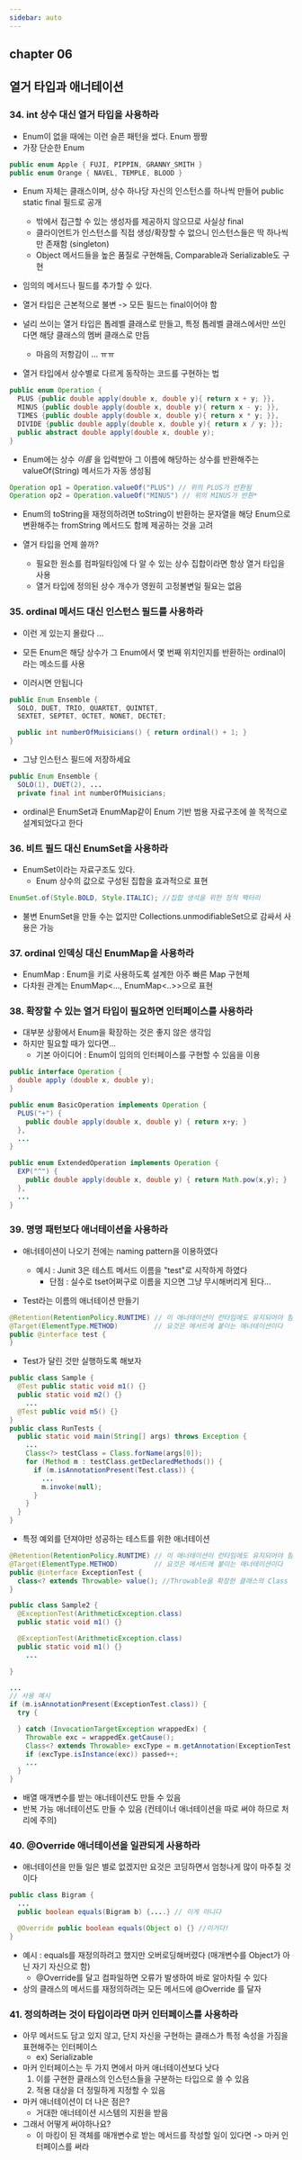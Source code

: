 ```yaml
---
sidebar: auto
---
```


## chapter 06  
## 열거 타입과 애너테이션   

### 34. int 상수 대신 열거 타입을 사용하라   
- Enum이 없을 때에는 이런 슬픈 패턴을 썼다. Enum 짱짱
- 가장 단순한 Enum  
```java
public enum Apple { FUJI, PIPPIN, GRANNY_SMITH }
public enum Orange { NAVEL, TEMPLE, BLOOD }
```
- Enum 자체는 클래스이며, 상수 하나당 자신의 인스턴스를 하나씩 만들어 public static final 필드로 공개
  - 밖에서 접근할 수 있는 생성자를 제공하지 않으므로 사실상 final
  - 클라이언트가 인스턴스를 직접 생성/확장할 수 없으니 인스턴스들은 딱 하나씩만 존재함 (singleton)
  - Object 메서드들을 높은 품질로 구현해둠, Comparable과 Serializable도 구현  
- 임의의 메서드나 필드를 추가할 수 있다.    
- 열거 타입은 근본적으로 불변 -> 모든 필드는 final이어야 함  

- 널리 쓰이는 열거 타입은 톱레벨 클래스로 만들고, 특정 톱레벨 클래스에서만 쓰인다면 해당 클래스의 멤버 클래스로 만듬
  - 마음의 저항감이 ... ㅠㅠ

- 열거 타입에서 상수별로 다르게 동작하는 코드를 구현하는 법
```java
public enum Operation {
  PLUS {public double apply(double x, double y){ return x + y; }},
  MINUS {public double apply(double x, double y){ return x - y; }},
  TIMES {public double apply(double x, double y){ return x * y; }},
  DIVIDE {public double apply(double x, double y){ return x / y; }};
  public abstract double apply(double x, double y);
}
```  

- Enum에는 상수 *이름* 을 입력받아 그 이름에 해당하는 상수를 반환해주는 valueOf(String) 메서드가 자동 생성됨  

```java
Operation op1 = Operation.valueOf("PLUS") // 위의 PLUS가 반환됨
Operation op2 = Operation.valueOf("MINUS") // 위의 MINUS가 반환*
```
- Enum의 toString을 재정의하려면 toString이 반환하는 문자열을 해당 Enum으로 변환해주는 fromString 메서드도 함께 제공하는 것을 고려

- 열거 타입을 언제 쓸까?  
  - 필요한 원소를 컴파일타임에 다 알 수 있는 상수 집합이라면 항상 열거 타입을 사용  
  - 열거 타입에 정의된 상수 개수가 영원히 고정불변일 필요는 없음  

### 35. ordinal 메서드 대신 인스턴스 필드를 사용하라  
- 이런 게 있는지 몰랐다 ...
- 모든 Enum은 해당 상수가 그 Enum에서 몇 번째 위치인지를 반환하는 ordinal이라는 메소드를 사용

- 이러시면 안됩니다  
```java
public Enum Ensemble {
  SOLO, DUET, TRIO, QUARTET, QUINTET,
  SEXTET, SEPTET, OCTET, NONET, DECTET;

  public int numberOfMuisicians() { return ordinal() + 1; }
}
```
- 그냥 인스턴스 필드에 저장하세요
```java
public Enum Ensemble {
  SOLO(1), DUET(2), ...
  private final int numberOfMuisicians;
```

- ordinal은 EnumSet과 EnumMap같이 Enum 기반 범용 자료구조에 쓸 목적으로 설계되었다고 한다  


### 36. 비트 필드 대신 EnumSet을 사용하라   
- EnumSet이라는 자료구조도 있다.
  - Enum 상수의 값으로 구성된 집합을 효과적으로 표현
```java
EnumSet.of(Style.BOLD, Style.ITALIC); //집합 생석을 위한 정적 팩터리
```
- 불변 EnumSet을 만들 수는 없지만 Collections.unmodifiableSet으로 감싸서 사용은 가능  


### 37. ordinal 인덱싱 대신 EnumMap을 사용하라  
- EnumMap : Enum을 키로 사용하도록 설계한 아주 빠른 Map 구현체  
- 다차원 관계는 EnumMap<..., EnumMap<..>>으로 표현  


### 38. 확장할 수 있는 열거 타입이 필요하면 인터페이스를 사용하라  
- 대부분 상황에서 Enum을 확장하는 것은 좋지 않은 생각임
- 하지만 필요할 때가 있다면...
  - 기본 아이디어 : Enum이 임의의 인터페이스를 구현할 수 있음을 이용  
```java
public interface Operation {
  double apply (double x, double y);
}

public enum BasicOperation implements Operation {
  PLUS("+") {
    public double apply(double x, double y) { return x+y; }
  },
  ...
}

public enum ExtendedOperation implements Operation {
  EXP("^") {
    public double apply(double x, double y) { return Math.pow(x,y); }
  },
  ...
}
```  

### 39. 명명 패턴보다 애너테이션을 사용하라  
- 애너테이션이 나오기 전에는 naming pattern을 이용하였다
  - 예시 : Junit 3은 테스트 메서드 이름을 "test"로 시작하게 하였다
    - 단점 : 실수로 tset어쩌구로 이름을 지으면 그냥 무시해버리게 된다...

- Test라는 이름의 애너테이션 만들기  
```java  
@Retention(RetentionPolicy.RUNTIME) // 이 애너태이션이 런타임에도 유지되어야 함
@Target(ElementType.METHOD)         // 요것은 메서드에 붙이는 애너테이션이다
public @interface test {
}
```
- Test가 달린 것만 실행하도록 해보자  
```java
public class Sample {
  @Test public static void m1() {}
  public static void m2() {}
    ...
  @Test public void m5() {}
}
public class RunTests {
  public static void main(String[] args) throws Exception {
    ...
    Class<?> testClass = Class.forName(args[0]);
    for (Method m : testClass.getDeclaredMethods()) {
      if (m.isAnnotationPresent(Test.class)) {
        ...
        m.invoke(null);
      }
    }
  }
}
```

- 특정 예외를 던져야만 성공하는 테스트를 위한 애너테이션
```java
@Retention(RetentionPolicy.RUNTIME) // 이 애너태이션이 런타임에도 유지되어야 함
@Target(ElementType.METHOD)         // 요것은 메서드에 붙이는 애너테이션이다
public @interface ExceptionTest {
  class<? extends Throwable> value(); //Throwable을 확장한 클래스의 Class 객체!!
}
```
```java
public class Sample2 {
  @ExceptionTest(ArithmeticException.class)
  public static void m1() {}

  @ExceptionTest(ArithmeticException.class)
  public static void m1() {}
    ...  

}

...
// 사용 예시
if (m.isAnnotationPresent(ExceptionTest.class)) {
  try {

  } catch (InvocationTargetException wrappedEx) {
    Throwable exc = wrappedEx.getCause();
    Class<? extends Throwable> excType = m.getAnnotation(ExceptionTest.class).value();
    if (excType.isInstance(exc)) passed++;
    ...
  }
}
```

- 배열 매개변수를 받는 애너테이션도 만들 수 있음
- 반복 가능 애너테이션도 만들 수 있음 (컨테이너 애너테이션을 따로 써야 하므로 처리에 주의)


### 40. @Override 애너테이션을 일관되게 사용하라  
- 애너테이션을 만들 일은 별로 없겠지만 요것은 코딩하면서 엄청나게 많이 마주칠 것이다

```java
public class Bigram {
  ...
  public boolean equals(Bigram b) {....} // 이게 아니다

  @Override public boolean equals(Object o) {} //이거다!
}
```
- 예시 : equals를 재정의하려고 했지만 오버로딩해버렸다 (매개변수를 Object가 아닌 자기 자신으로 함)  
  - @Override를 달고 컴파일하면 오류가 발생하여 바로 알아차릴 수 있다  
- 상의 클래스의 메서드를 재정의하려는 모든 메서드에 @Override 를 달자  

### 41. 정의하려는 것이 타입이라면 마커 인터페이스를 사용하라  
- 아무 메서드도 담고 있지 않고, 단지 자신을 구현하는 클래스가 특정 속성을 가짐을 표현해주는 인터페이스  
  - ex) Serializable
- 마커 인터페이스는 두 가지 면에서 마커 애너테이션보다 낫다
  1. 이를 구현한 클래스의 인스턴스들을 구분하는 타입으로 쓸 수 있음
  2. 적용 대상을 더 정밀하게 지정할 수 있음  
- 마커 애너테이션이 더 나은 점은?  
  - 거대한 애너테이션 시스템의 지원을 받음  
- 그래서 어떻게 써야하나요?  
  - 이 마킹이 된 객체를 매개변수로 받는 메서드를 작성할 일이 있다면 -> 마커 인터페이스를 써라  
